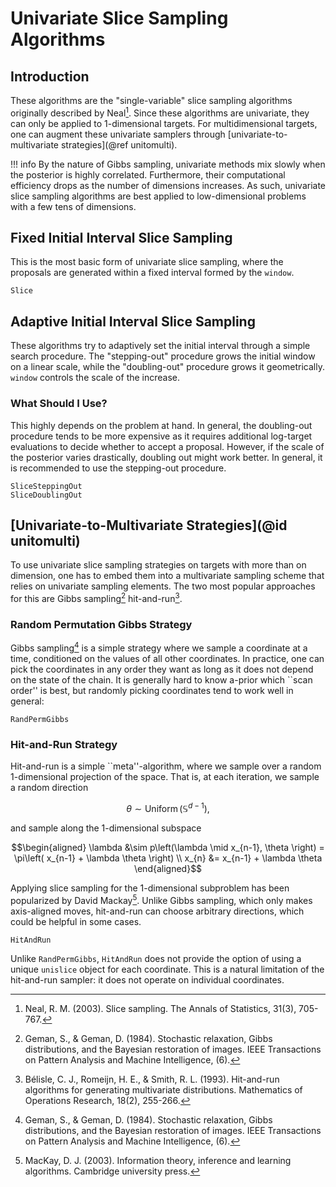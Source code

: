 
# Univariate Slice Sampling Algorithms

## Introduction
These algorithms are the "single-variable" slice sampling algorithms originally described by Neal[^N2003].
Since these algorithms are univariate, they can only be applied to 1-dimensional targets.
For multidimensional targets, one can augment these univariate samplers through [univariate-to-multivariate strategies](@ref unitomulti).

!!! info
    By the nature of Gibbs sampling, univariate methods mix slowly when the posterior is highly correlated.
    Furthermore, their computational efficiency drops as the number of dimensions increases.
    As such, univariate slice sampling algorithms are best applied to low-dimensional problems with a few tens of dimensions.

## Fixed Initial Interval Slice Sampling 
This is the most basic form of univariate slice sampling, where the proposals are generated within a fixed interval formed by the `window`.

```@docs
Slice
```

## Adaptive Initial Interval Slice Sampling

These algorithms try to adaptively set the initial interval through a simple search procedure.
The "stepping-out" procedure grows the initial window on a linear scale, while the "doubling-out" procedure grows it geometrically.
`window` controls the scale of the increase.

### What Should I Use?
This highly depends on the problem at hand.
In general, the doubling-out procedure tends to be more expensive as it requires additional log-target evaluations to decide whether to accept a proposal.
However, if the scale of the posterior varies drastically, doubling out might work better.
In general, it is recommended to use the stepping-out procedure.

```@docs
SliceSteppingOut
SliceDoublingOut
```

## [Univariate-to-Multivariate Strategies](@id unitomulti)
To use univariate slice sampling strategies on targets with more than on dimension, one has to embed them into a multivariate sampling scheme that relies on univariate sampling elements.
The two most popular approaches for this are Gibbs sampling[^GG1984] hit-and-run[^BRS1993].

### Random Permutation Gibbs Strategy
Gibbs sampling[^GG1984] is a simple strategy where we sample a coordinate at a time, conditioned on the values of all other coordinates.
In practice, one can pick the coordinates in any order they want as long as it does not depend on the state of the chain.
It is generally hard to know a-prior which ``scan order'' is best, but randomly picking coordinates tend to work well in general:

```@docs
RandPermGibbs
```

### Hit-and-Run Strategy
Hit-and-run is a simple ``meta''-algorithm, where we sample over a random 1-dimensional projection of the space.
That is, at each iteration, we sample a random direction
```math
    \theta \sim \operatorname{Uniform}(\mathbb{S}^{d-1}),
```
and sample along the 1-dimensional subspace
```math
\begin{aligned}
    \lambda &\sim p\left(\lambda \mid x_{n-1}, \theta \right) = \pi\left( x_{n-1} + \lambda \theta \right) \\
    x_{n} &= x_{n-1} + \lambda \theta
\end{aligned}
```
Applying slice sampling for the 1-dimensional subproblem has been popularized by David Mackay[^M2003].
Unlike Gibbs sampling, which only makes axis-aligned moves, hit-and-run can choose arbitrary directions, which could be helpful in some cases.

```@docs
HitAndRun
```

Unlike `RandPermGibbs`, `HitAndRun` does not provide the option of using a unique `unislice` object for each coordinate.
This is a natural limitation of the hit-and-run sampler: it does not operate on individual coordinates.

[^N2003]: Neal, R. M. (2003). Slice sampling. The Annals of Statistics, 31(3), 705-767.
[^GG1984]: Geman, S., & Geman, D. (1984). Stochastic relaxation, Gibbs distributions, and the Bayesian restoration of images. IEEE Transactions on Pattern Analysis and Machine Intelligence, (6).
[^BRS1993]: Bélisle, C. J., Romeijn, H. E., & Smith, R. L. (1993). Hit-and-run algorithms for generating multivariate distributions. Mathematics of Operations Research, 18(2), 255-266.
[^M2003]: MacKay, D. J. (2003). Information theory, inference and learning algorithms. Cambridge university press.
